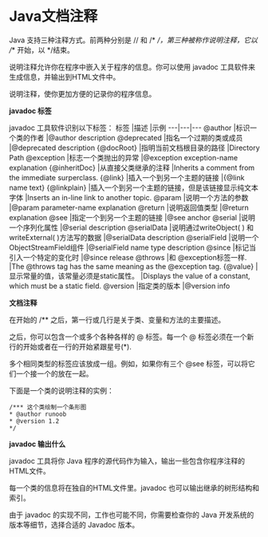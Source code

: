 # Java文档注释

Java 支持三种注释方式。前两种分别是 // 和 /* */，第三种被称作说明注释，它以 /** 开始，以 */结束。

说明注释允许你在程序中嵌入关于程序的信息。你可以使用 javadoc 工具软件来生成信息，并输出到HTML文件中。

说明注释，使你更加方便的记录你的程序信息。

**javadoc 标签**

javadoc 工具软件识别以下标签：
标签	|描述	|示例
---|---|---
@author	|标识一个类的作者	|@author description
@deprecated	|指名一个过期的类或成员	|@deprecated description
{@docRoot}	|指明当前文档根目录的路径	|Directory Path
@exception	|标志一个类抛出的异常	|@exception exception-name explanation
{@inheritDoc}	|从直接父类继承的注释	|Inherits a comment from the immediate surperclass.
{@link}	|插入一个到另一个主题的链接	|{@link name text}
{@linkplain}	|插入一个到另一个主题的链接，但是该链接显示纯文本字体	|Inserts an in-line link to another topic.
@param	|说明一个方法的参数	|@param parameter-name explanation
@return	|说明返回值类型	|@return explanation
@see	|指定一个到另一个主题的链接	|@see anchor
@serial	|说明一个序列化属性	|@serial description
@serialData	|说明通过writeObject( ) 和 writeExternal( )方法写的数据	|@serialData description
@serialField	|说明一个ObjectStreamField组件	|@serialField name type description
@since	|标记当引入一个特定的变化时	|@since release
@throws	|和 @exception标签一样.	|The @throws tag has the same meaning as the @exception tag.
{@value}	|显示常量的值，该常量必须是static属性。	|Displays the value of a constant, which must be a static field.
@version	|指定类的版本	|@version info

**文档注释**

在开始的 /** 之后，第一行或几行是关于类、变量和方法的主要描述。

之后，你可以包含一个或多个各种各样的 @ 标签。每一个 @ 标签必须在一个新行的开始或者在一行的开始紧跟星号(*).

多个相同类型的标签应该放成一组。例如，如果你有三个 @see 标签，可以将它们一个接一个的放在一起。

下面是一个类的说明注释的实例：
```
/*** 这个类绘制一个条形图
* @author runoob
* @version 1.2
*/
```
**javadoc 输出什么**

javadoc 工具将你 Java 程序的源代码作为输入，输出一些包含你程序注释的HTML文件。

每一个类的信息将在独自的HTML文件里。javadoc 也可以输出继承的树形结构和索引。

由于 javadoc 的实现不同，工作也可能不同，你需要检查你的 Java 开发系统的版本等细节，选择合适的 Javadoc 版本。